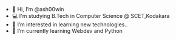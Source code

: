 - 👋 Hi, I’m @ash00win
- 💻 I'm studying B.Tech in Computer Science @ SCET,Kodakara
- 👀 I’m interested in learning new technologies..
- 🌱 I’m currently learning Webdev and Python

<!---
ash00win/ash00win is a ✨ special ✨ repository because its `README.md` (this file) appears on your GitHub profile.
You can click the Preview link to take a look at your changes.
--->
